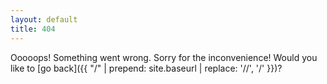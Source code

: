 ```yaml
---
layout: default
title: 404
---
```

Ooooops! Something went wrong. Sorry for the inconvenience! Would you like to [go back]({{ "/" | prepend: site.baseurl | replace: '//', '/' }})?

